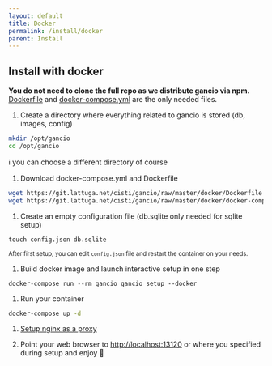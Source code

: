 ```yaml
---
layout: default
title: Docker
permalink: /install/docker
parent: Install
---
```


## Install with docker

**You do not need to clone the full repo as we distribute gancio via npm.**  
[Dockerfile](https://git.lattuga.net/cisti/gancio/raw/docker/docker/Dockerfile) and [docker-compose.yml](https://git.lattuga.net/cisti/gancio/raw/docker/docker/docker-compose.yml) are the only needed files.

1. Create a directory where everything related to gancio is stored (db, images, config)
```bash
mkdir /opt/gancio
cd /opt/gancio
```
:information_source: you can choose a different directory of course

1. Download docker-compose.yml and Dockerfile
```bash
wget https://git.lattuga.net/cisti/gancio/raw/master/docker/Dockerfile
wget https://git.lattuga.net/cisti/gancio/raw/master/docker/docker-compose.yml
```

1. Create an empty configuration file (db.sqlite only needed for sqlite
   setup)
```
touch config.json db.sqlite
```
<small>After first setup, you can edit `config.json` file and restart the container on your needs.</small>

1. Build docker image and launch interactive setup in one step
```
docker-compose run --rm gancio gancio setup --docker
```

1. Run your container
```bash
docker-compose up -d
```

1. [Setup nginx as a proxy](/setup/nginx)

1. Point your web browser to [http://localhost:13120](http://localhost:13120) or where you specified during setup and enjoy :tada:
